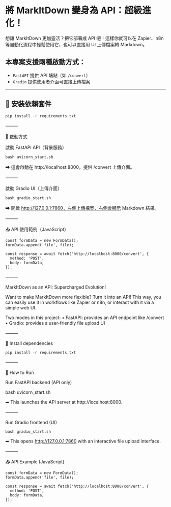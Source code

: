# 將 MarkItDown 變身為 API：超級進化！

想讓 MarkItDown 更加靈活？把它部署成 API 吧！這樣你就可以在 Zapier、n8n 等自動化流程中輕鬆使用它，也可以直接用 UI 上傳檔案轉 Markdown。

## 本專案支援兩種啟動方式：

- `FastAPI` 提供 API 端點（如 `/convert`）
- `Gradio` 提供使用者介面可直接上傳檔案

---

## 🔧 安裝依賴套件

```bash
pip install -r requirements.txt
```


⸻

🚀 啟動方式

啟動 FastAPI API（背景服務）

```
bash uvicorn_start.sh
```
➡ 這會啟動在 http://localhost:8000，提供 /convert 上傳介面。

⸻

啟動 Gradio UI（上傳介面）
```
bash gradio_start.sh
```
➡ 開啟 http://127.0.0.1:7860，左側上傳檔案，右側會顯示 Markdown 結果。

⸻

📤 API 使用範例（JavaScript）
```
const formData = new FormData();
formData.append('file', file);

const response = await fetch('http://localhost:8000/convert', {
  method: 'POST',
  body: formData,
});
```


⸻

MarkItDown as an API: Supercharged Evolution!

Want to make MarkItDown more flexible? Turn it into an API! This way, you can easily use it in workflows like Zapier or n8n, or interact with it via a simple web UI.

Two modes in this project:
	•	FastAPI: provides an API endpoint like /convert
	•	Gradio: provides a user-friendly file upload UI

⸻

🔧 Install dependencies
```
pip install -r requirements.txt
```


⸻

🚀 How to Run

Run FastAPI backend (API only)

bash uvicorn_start.sh

➡ This launches the API server at http://localhost:8000.

⸻

Run Gradio frontend (UI)
```
bash gradio_start.sh
```
➡ This opens http://127.0.0.1:7860 with an interactive file upload interface.

⸻

📤 API Example (JavaScript)
```
const formData = new FormData();
formData.append('file', file);

const response = await fetch('http://localhost:8000/convert', {
  method: 'POST',
  body: formData,
});
```